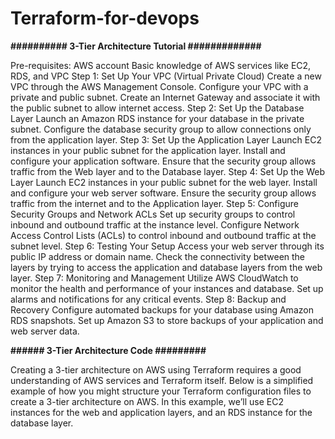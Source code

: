 # Terraform-for-devops

**########## 3-Tier Architecture Tutorial #############**

Pre-requisites:
AWS account
Basic knowledge of AWS services like EC2, RDS, and VPC
Step 1: Set Up Your VPC (Virtual Private Cloud)
Create a new VPC through the AWS Management Console.
Configure your VPC with a private and public subnet.
Create an Internet Gateway and associate it with the public subnet to allow internet access.
Step 2: Set Up the Database Layer
Launch an Amazon RDS instance for your database in the private subnet.
Configure the database security group to allow connections only from the application layer.
Step 3: Set Up the Application Layer
Launch EC2 instances in your public subnet for the application layer.
Install and configure your application software.
Ensure that the security group allows traffic from the Web layer and to the Database layer.
Step 4: Set Up the Web Layer
Launch EC2 instances in your public subnet for the web layer.
Install and configure your web server software.
Ensure the security group allows traffic from the internet and to the Application layer.
Step 5: Configure Security Groups and Network ACLs
Set up security groups to control inbound and outbound traffic at the instance level.
Configure Network Access Control Lists (ACLs) to control inbound and outbound traffic at the subnet level.
Step 6: Testing Your Setup
Access your web server through its public IP address or domain name.
Check the connectivity between the layers by trying to access the application and database layers from the web layer.
Step 7: Monitoring and Management
Utilize AWS CloudWatch to monitor the health and performance of your instances and database.
Set up alarms and notifications for any critical events.
Step 8: Backup and Recovery
Configure automated backups for your database using Amazon RDS snapshots.
Set up Amazon S3 to store backups of your application and web server data.


**###### 3-Tier Architecture Code #########**

Creating a 3-tier architecture on AWS using Terraform requires a good understanding of AWS services and Terraform itself. Below is a simplified example of how you might structure your Terraform configuration files to create a 3-tier architecture on AWS. In this example, we’ll use EC2 instances for the web and application layers, and an RDS instance for the database layer.

